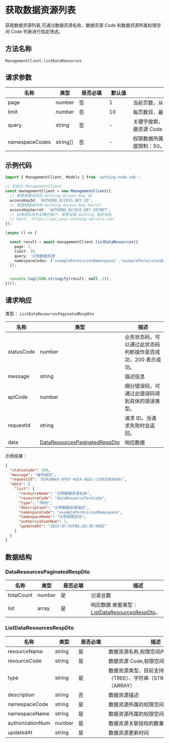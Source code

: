 # 获取数据资源列表

<!--
  警告⚠️：
  不要直接修改该文档，
  https://github.com/Authing/authing-docs-factory
  使用该项目进行生成
-->

<LastUpdated />

获取数据资源列表,可通过数据资源名称、数据资源 Code 和数据资源所属权限空间 Code 列表进行指定筛选。

## 方法名称

`ManagementClient.listDataResources`

## 请求参数

| 名称 | 类型 | <div style="width:80px">是否必填</div> | <div style="width:60px">默认值</div> | <div style="width:300px">描述</div> | <div style="width:200px">示例值</div> |
| ---- | ---- | ---- | ---- | ---- | ---- |
 | page | number  | 否 | 1 | 当前页数，从 1 开始  | `1` |
 | limit | number  | 否 | 10 | 每页数目，最大不能超过 50，默认为 10  | `10` |
 | query | string  | 否 | - | 关键字搜索，可以是数据资源名称或者数据资源 Code  | `资源1` |
 | namespaceCodes | string[]  | 否 | - | 权限数据所属权限空间 Code 列表 数组长度限制：50。 | `["examplePermissionNamespace1","examplePermissionNamespac2"]` |




## 示例代码

```ts
import { ManagementClient, Models } from 'authing-node-sdk';

// 初始化 ManagementClient
const managementClient = new ManagementClient({
  // 需要替换成你的 Authing Access Key ID
  accessKeyId: 'AUTHING_ACCESS_KEY_ID',
  // 需要替换成你的 Authing Access Key Secret
  accessKeySecret: 'AUTHING_ACCESS_KEY_SECRET',
  // 如果是私有化部署的客户，需要设置 Authing 服务域名
  // host: 'https://api.your-authing-service.com'
});

(async () => {

  const result = await managementClient.listDataResources({
    page: 1,
    limit: 10,
    query: '示例数据资源'
    namespaceCodes: ['examplePermissionNamespace1','examplePermissionNamespace2']
  });


  console.log(JSON.stringify(result, null, 2));
})();

```




## 请求响应

类型： `ListDataResourcesPaginatedRespDto`

| 名称 | 类型 | 描述 |
| ---- | ---- | ---- |
| statusCode | number | 业务状态码，可以通过此状态码判断操作是否成功，200 表示成功。 |
| message | string | 描述信息 |
| apiCode | number | 细分错误码，可通过此错误码得到具体的错误类型。 |
| requestId | string | 请求 ID。当请求失败时会返回。 |
| data | <a href="#DataResourcesPaginatedRespDto">DataResourcesPaginatedRespDto</a> | 响应数据 |



示例结果：

```json
{
  "statusCode": 200,
  "message": "操作成功",
  "requestId": "934108e5-9fbf-4d24-8da1-c330328abd6c",
  "data": {
    "list": {
      "resourceName": "示例数据资源名称",
      "resourceCode": "dataResourceTestCode",
      "type": "TREE",
      "description": "示例数据资源描述",
      "namespaceCode": "examplePermissionNamespace",
      "namespaceName": "示例权限空间",
      "authorizationNum": 1,
      "updatedAt": "2022-07-03T02:20:30.000Z"
    }
  }
}
```

## 数据结构


### <a id="DataResourcesPaginatedRespDto"></a> DataResourcesPaginatedRespDto

| 名称 | 类型 | <div style="width:80px">是否必填</div> | <div style="width:300px">描述</div> | <div style="width:200px">示例值</div> |
| ---- |  ---- | ---- | ---- | ---- |
| totalCount | number | 是 | 记录总数   |  |
| list | array | 是 | 响应数据 嵌套类型：<a href="#ListDataResourcesRespDto">ListDataResourcesRespDto</a>。  |  |


### <a id="ListDataResourcesRespDto"></a> ListDataResourcesRespDto

| 名称 | 类型 | <div style="width:80px">是否必填</div> | <div style="width:300px">描述</div> | <div style="width:200px">示例值</div> |
| ---- |  ---- | ---- | ---- | ---- |
| resourceName | string | 是 | 数据资源名称,权限空间内唯一   |  `示例数据资源名称` |
| resourceCode | string | 是 | 数据资源 Code,权限空间内唯一   |  `dataResourceTestCode` |
| type | string | 是 | 数据资源类型，目前支持树结构（TREE）、字符串（STRING）、数组（ARRAY）   | TREE |
| description | string | 否 | 数据资源描述   |  `示例数据资源描述` |
| namespaceCode | string | 是 | 数据资源所属的权限空间 Code   |  `examplePermissionNamespace` |
| namespaceName | string | 是 | 数据资源所属的权限空间名称   |  `示例权限空间` |
| authorizationNum | number | 是 | 数据资源关联授权的数量   |  `1` |
| updatedAt | string | 是 | 数据资源更新时间   |  `2022-07-03T02:20:30.000Z` |


